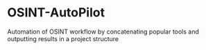 # OSINT-AutoPilot
Automation of OSINT workflow by concatenating popular tools and outputting results in a project structure 
